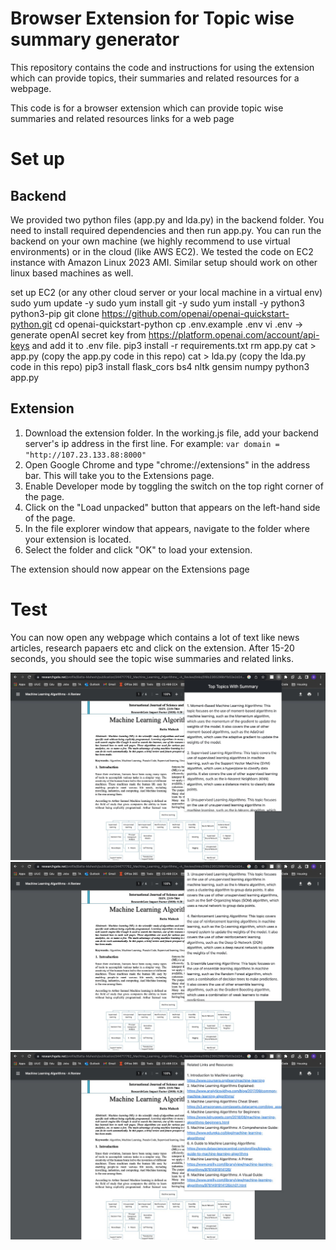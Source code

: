 # Browser Extension for Topic wise summary generator
This repository contains the code and instructions for using the extension which can provide topics, their summaries and related resources for a webpage.

This code is for a browser extension which can provide topic wise summaries and related resources links for a web page

# Set up

## Backend

We provided two python files (app.py and lda.py) in the backend folder. You need to install required dependencies and then run app.py. You can run the backend on your own machine (we highly recommend to use virtual environments) or in the cloud (like AWS EC2). We tested the code on EC2 instance with Amazon Linux 2023 AMI. Similar setup should work on other linux based machines as well.

set up EC2 (or any other cloud server or your local machine in a virtual env)
sudo yum update -y
sudo yum install git -y
sudo yum install -y python3 python3-pip
git clone https://github.com/openai/openai-quickstart-python.git
cd openai-quickstart-python
cp .env.example .env
vi .env -> generate openAI secret key from https://platform.openai.com/account/api-keys and add it to .env file.
pip3 install -r requirements.txt
rm app.py
cat > app.py (copy the app.py code in this repo)
cat > lda.py (copy the lda.py code in this repo)
pip3 install flask_cors bs4 nltk gensim numpy
python3 app.py

## Extension

1. Download the extension folder. In the working.js file, add your backend server's ip address in the first line. For example: ```var domain = "http://107.23.133.88:8000"```
2. Open Google Chrome and type "chrome://extensions" in the address bar. This will take you to the Extensions page.
3. Enable Developer mode by toggling the switch on the top right corner of the page.
4. Click on the "Load unpacked" button that appears on the left-hand side of the page.
5. In the file explorer window that appears, navigate to the folder where your extension is located.
6. Select the folder and click "OK" to load your extension.

The extension should now appear on the Extensions page

# Test
You can now open any webpage which contains a lot of text like news articles, research papaers etc and click on the extension. After 15-20 seconds, you should see the topic wise summaries and related links.

![Image 1](images/image1.jpeg)
![Image 2](images/image2.jpeg)
![Image 3](images/image3.jpeg)
